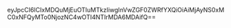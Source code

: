 eyJpcCI6ICIxMDQuMjEuOTIuMTkzIiwgInVwZGF0ZWRfYXQiOiAiMjAyNS0xMC0xNFQyMTo0NjozNC4wOTI4NTIrMDA6MDAifQ==